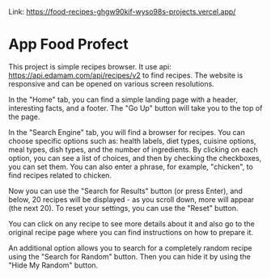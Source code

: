 Link: https://food-recipes-ghgw90kif-wyso98s-projects.vercel.app/

# App Food Profect

This project is simple recipes browser. It use api: https://api.edamam.com/api/recipes/v2 to find recipes. The website is responsive and can be opened on various screen resolutions.

In the "Home" tab, you can find a simple landing page with a header, interesting facts, and a footer. The "Go Up" button will take you to the top of the page.

In the "Search Engine" tab, you will find a browser for recipes. You can choose specific options such as: health labels, diet types, cuisine options, meal types, dish types, and the number of ingredients. By clicking on each option, you can see a list of choices, and then by checking the checkboxes, you can set them. You can also enter a phrase, for example, "chicken", to find recipes related to chicken.

Now you can use the "Search for Results" button (or press Enter), and below, 20 recipes will be displayed - as you scroll down, more will appear (the next 20). To reset your settings, you can use the "Reset" button.

You can click on any recipe to see more details about it and also go to the original recipe page where you can find instructions on how to prepare it.

An additional option allows you to search for a completely random recipe using the "Search for Random" button. Then you can hide it by using the "Hide My Random" button.

[//]: # (- [@vitejs/plugin-react]&#40;https://github.com/vitejs/vite-plugin-react/blob/main/packages/plugin-react/README.md&#41; uses [Babel]&#40;https://babeljs.io/&#41; for Fast Refresh)

[//]: # (- [@vitejs/plugin-react-swc]&#40;https://github.com/vitejs/vite-plugin-react-swc&#41; uses [SWC]&#40;https://swc.rs/&#41; for Fast Refresh)
